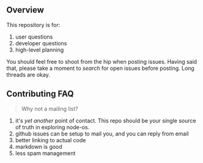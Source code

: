 ## Overview

This repository is for:

1. user questions
2. developer questions
3. high-level planning

You should feel free to shoot from the hip when posting issues.
Having said that, please take a moment to *search* for open issues before posting.
Long threads are okay.

## Contributing FAQ

> Why not a mailing list?

1. it's *yet another* point of contact. This repo should be your single source of truth in exploring node-os.
2. github issues can be setup to mail you, and you can reply from email
3. better linking to actual code
4. markdown is good
5. less spam management
